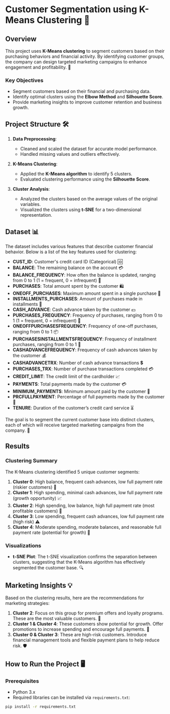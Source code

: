 # Customer Segmentation using K-Means Clustering 🚀

## Overview

This project uses **K-Means clustering** to segment customers based on their purchasing behaviors and financial activity. By identifying customer groups, the company can design targeted marketing campaigns to enhance engagement and profitability. 🎯

### Key Objectives
- Segment customers based on their financial and purchasing data.
- Identify optimal clusters using the **Elbow Method** and **Silhouette Score**.
- Provide marketing insights to improve customer retention and business growth.

## Project Structure 🛠️

1. **Data Preprocessing**:
   - Cleaned and scaled the dataset for accurate model performance.
   - Handled missing values and outliers effectively.
   
2. **K-Means Clustering**:
   - Applied the **K-Means algorithm** to identify 5 clusters.
   - Evaluated clustering performance using the **Silhouette Score**.

3. **Cluster Analysis**:
   - Analyzed the clusters based on the average values of the original variables.
   - Visualized the clusters using **t-SNE** for a two-dimensional representation.

## Dataset 📊

The dataset includes various features that describe customer financial behavior. Below is a list of the key features used for clustering:

- **CUST_ID**: Customer's credit card ID (Categorical) 🆔
- **BALANCE**: The remaining balance on the account 💳
- **BALANCE_FREQUENCY**: How often the balance is updated, ranging from 0 to 1 (1 = frequent, 0 = infrequent) 🔄
- **PURCHASES**: Total amount spent by the customer 🛍️
- **ONEOFF_PURCHASES**: Maximum amount spent in a single purchase 💸
- **INSTALLMENTS_PURCHASES**: Amount of purchases made in installments 🛒
- **CASH_ADVANCE**: Cash advance taken by the customer 💵
- **PURCHASES_FREQUENCY**: Frequency of purchases, ranging from 0 to 1 (1 = frequent, 0 = infrequent) 📅
- **ONEOFFPURCHASESFREQUENCY**: Frequency of one-off purchases, ranging from 0 to 1 📦
- **PURCHASESINSTALLMENTSFREQUENCY**: Frequency of installment purchases, ranging from 0 to 1 🔢
- **CASHADVANCEFREQUENCY**: Frequency of cash advances taken by the customer 💰
- **CASHADVANCETRX**: Number of cash advance transactions 💲
- **PURCHASES_TRX**: Number of purchase transactions completed 💳
- **CREDIT_LIMIT**: The credit limit of the cardholder 📈
- **PAYMENTS**: Total payments made by the customer 💳
- **MINIMUM_PAYMENTS**: Minimum amount paid by the customer 🧾
- **PRCFULLPAYMENT**: Percentage of full payments made by the customer 💯
- **TENURE**: Duration of the customer’s credit card service ⏳

The goal is to segment the current customer base into distinct clusters, each of which will receive targeted marketing campaigns from the company. 📣

## Results

### Clustering Summary

The K-Means clustering identified 5 unique customer segments:

1. **Cluster 0**: High balance, frequent cash advances, low full payment rate (riskier customers) 🚨
2. **Cluster 1**: High spending, minimal cash advances, low full payment rate (growth opportunity) 📈
3. **Cluster 2**: High spending, low balance, high full payment rate (most profitable customers) 💎
4. **Cluster 3**: Low spending, frequent cash advances, low full payment rate (high risk) ⚠️
5. **Cluster 4**: Moderate spending, moderate balances, and reasonable full payment rate (potential for growth) 🌱

### Visualizations

- **t-SNE Plot**: The t-SNE visualization confirms the separation between clusters, suggesting that the K-Means algorithm has effectively segmented the customer base. 🔍

## Marketing Insights 💡

Based on the clustering results, here are the recommendations for marketing strategies:

1. **Cluster 2**: Focus on this group for premium offers and loyalty programs. These are the most valuable customers. 🌟
2. **Cluster 1 & Cluster 4**: These customers show potential for growth. Offer promotions to increase spending and encourage full payments. 🎁
3. **Cluster 0 & Cluster 3**: These are high-risk customers. Introduce financial management tools and flexible payment plans to help reduce risk. 🛡️

## How to Run the Project 🖥️

### Prerequisites

- Python 3.x
- Required libraries can be installed via `requirements.txt`:

```bash
pip install -r requirements.txt

